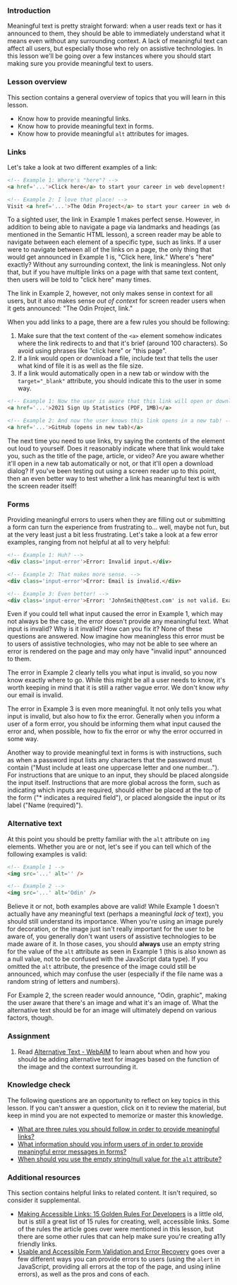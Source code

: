 ### Introduction

Meaningful text is pretty straight forward: when a user reads text or has it announced to them, they should be able to immediately understand what it means even without any surrounding context. A lack of meaningful text can affect all users, but especially those who rely on assistive technologies. In this lesson we'll be going over a few instances where you should start making sure you provide meaningful text to users.

### Lesson overview

This section contains a general overview of topics that you will learn in this lesson.

- Know how to provide meaningful links.
- Know how to provide meaningful text in forms.
- Know how to provide meaningful `alt` attributes for images.

### Links

Let's take a look at two different examples of a link:

```html
<!-- Example 1: Where's "here"? -->
<a href='...'>Click here</a> to start your career in web development!

<!-- Example 2: I love that place! -->
Visit <a href='...'>The Odin Project</a> to start your career in web development!
```

To a sighted user, the link in Example 1 makes perfect sense. However, in addition to being able to navigate a page via landmarks and headings (as mentioned in the Semantic HTML lesson), a screen reader may be able to navigate between each element of a specific type, such as links. If a user were to navigate between all of the links on a page, the only thing that would get announced in Example 1 is, "Click here, link." Where's "here" exactly? Without any surrounding context, the link is meaningless. Not only that, but if you have multiple links on a page with that same text content, then users will be told to "click here" many times.

The link in Example 2, however, not only makes sense in context for all users, but it also makes sense *out of context* for screen reader users when it gets announced: "The Odin Project, link."

<span id="meaningful-links-rules">When you add links to a page, there are a few rules you should be following:</span>

1. Make sure that the text content of the `<a>` element somehow indicates where the link redirects to and that it's brief (around 100 characters). So avoid using phrases like "click here" or "this page".
1. If a link would open or download a file, include text that tells the user what kind of file it is as well as the file size.
1. If a link would automatically open in a new tab or window with the `target="_blank"` attribute, you should indicate this to the user in some way.

```html
<!-- Example 1: Now the user is aware that this link will open or download a PDF file. -->
<a href='...'>2021 Sign Up Statistics (PDF, 1MB)</a>

<!-- Example 2: And now the user knows this link opens in a new tab! -->
<a href='...'>GitHub (opens in new tab)</a>
```

The next time you need to use links, try saying the contents of the element out loud to yourself. Does it reasonably indicate where that link would take you, such as the title of the page, article, or video? Are you aware whether it'll open in a new tab automatically or not, or that it'll open a download dialog? If you've been testing out using a screen reader up to this point, then an even better way to test whether a link has meaningful text is with the screen reader itself!

### Forms

Providing meaningful errors to users when they are filling out or submitting a form can turn the experience from frustrating to... well, maybe not fun, but at the very least just a bit less frustrating. Let's take a look at a few error examples, ranging from not helpful at all to very helpful:

```html
<!-- Example 1: Huh? -->
<div class='input-error'>Error: Invalid input.</div>

<!-- Example 2: That makes more sense. -->
<div class='input-error'>Error: Email is invalid.</div>

<!-- Example 3: Even better! -->
<div class='input-error'>Error: 'JohnSmith@@test.com' is not valid. Example of a valid email: example@yourdomain.com.</div>
```

Even if you could tell what input caused the error in Example 1, which may not always be the case, the error doesn't provide any meaningful text. What input is invalid? Why is it invalid? How can you fix it? None of these questions are answered. Now imagine how meaningless this error must be to users of assistive technologies, who may not be able to see where an error is rendered on the page and may only have "invalid input" announced to them.

The error in Example 2 clearly tells you what input is invalid, so you now know exactly where to go. While this might be all a user needs to know, it's worth keeping in mind that it is still a rather vague error. We don't know *why* our email is invalid.

The error in Example 3 is even more meaningful. It not only tells you what input is invalid, but also how to fix the error. <span id="meaningful-error-msg">Generally when you inform a user of a form error, you should be informing them what input caused the error and, when possible, how to fix the error or why the error occurred in some way.</span>

Another way to provide meaningful text in forms is with instructions, such as when a password input lists any characters that the password must contain ("Must include at least one uppercase letter and one number..."). For instructions that are unique to an input, they should be placed alongside the input itself. Instructions that are more global across the form, such as indicating which inputs are required, should either be placed at the top of the form ("* indicates a required field"), or placed alongside the input or its label ("Name (required)").

### Alternative text

At this point you should be pretty familiar with the `alt` attribute on `img` elements. Whether you are or not, let's see if you can tell which of the following examples is valid:

```html
<!-- Example 1 -->
<img src='...' alt='' />

<!-- Example 2 -->
<img src='...' alt='Odin' />
```

Believe it or not, both examples above are valid! While Example 1 doesn't actually have any meaningful text (perhaps a meaningful *lack of* text), you should still understand its importance. <span id="empty-alt-attribute">When you're using an image purely for decoration, or the image just isn't really important for the user to be aware of, you generally don't want users of assistive technologies to be made aware of it.</span> In those cases, you should **always** use an empty string for the value of the `alt` attribute as seen in Example 1 (this is also known as a null value, not to be confused with the JavaScript data type). If you omitted the `alt` attribute, the presence of the image could still be announced, which may confuse the user (especially if the file name was a random string of letters and numbers).

For Example 2, the screen reader would announce, "Odin, graphic", making the user aware that there's an image and what it's an image of. What the alternative text should be for an image will ultimately depend on various factors, though.

### Assignment

<div class="lesson-content__panel" markdown="1">

  1. Read [Alternative Text - WebAIM](https://webaim.org/techniques/alttext) to learn about when and how you should be adding alternative text for images based on the function of the image and the context surrounding it.

</div>

### Knowledge check

The following questions are an opportunity to reflect on key topics in this lesson. If you can't answer a question, click on it to review the material, but keep in mind you are not expected to memorize or master this knowledge.

- [What are three rules you should follow in order to provide meaningful links?](#meaningful-links-rules)
- [What information should you inform users of in order to provide meaningful error messages in forms?](#meaningful-error-msg)
- [When should you use the empty string/null value for the `alt` attribute?](#empty-alt-attribute)

### Additional resources

This section contains helpful links to related content. It isn't required, so consider it supplemental.

- [Making Accessible Links: 15 Golden Rules For Developers](https://www.sitepoint.com/15-rules-making-accessible-links/) is a little old, but is still a great list of 15 rules for creating, well, accessible links. Some of the rules the article goes over were mentioned in this lesson, but there are some other rules that can help make sure you're creating a11y friendly links.
- [Usable and Accessible Form Validation and Error Recovery](https://webaim.org/techniques/formvalidation/) goes over a few different ways you can provide errors to users (using the `alert` in JavaScript, providing all errors at the top of the page, and using inline errors), as well as the pros and cons of each.
